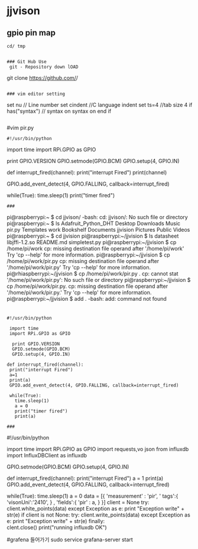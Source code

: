 # jjvison

## gpio pin map
```
cd/ tmp


### Git Hub Use
 git - Repository down lOAD
  ```
  git clone https://github.com/<user name>/<repository name>
  ```
  
  ### vim editor setting
  ```
  set nu  // Line number
  set cindent //C language indent
  set ts=4  //tab size 4
  if has("syntax")  // syntax on
    syntax on
   end if
   ```
```
   #vim pir.py

    #!/usr/bin/python
  
  import time
import RPi.GPIO as GPIO
 
 print GPIO.VERSION
  GPIO.setmode(GPIO.BCM)
 GPIO.setup(4, GPIO.IN)

 def interrupt_fired(channel):
     print("interrupt Fired")
    print(channel)

GPIO.add_event_detect(4, GPIO.FALLING, callback=interrupt_fired)
 
while(True):
  time.sleep(1)
     print("timer fired")
 
 ```
 ###
 ```
 pi@raspberrypi:~ $ cd jjvison/
-bash: cd: jjvison/: No such file or directory
pi@raspberrypi:~ $ ls
Adafruit_Python_DHT  Desktop    Downloads  Music     pir.py  Templates  work
Bookshelf            Documents  jjvision   Pictures  Public  Videos
pi@raspberrypi:~ $ cd jjvision
pi@raspberrypi:~/jjvision $ ls
datasheet  libjffi-1.2.so  README.md  simpletest.py
pi@raspberrypi:~/jjvision $ cp /home/pi/work
cp: missing destination file operand after '/home/pi/work'
Try 'cp --help' for more information.
pi@raspberrypi:~/jjvision $ cp /home/pi/work/pir.py
cp: missing destination file operand after '/home/pi/work/pir.py'
Try 'cp --help' for more information.
pi@rhiaspberrypi:~/jjvision $ cp /home/pi/work/pir.py .
cp: cannot stat '/home/pi/work/pir.py': No such file or directory
pi@raspberrypi:~/jjvision $ cp /home/pi/work/pir.py.
cp: missing destination file operand after '/home/pi/work/pir.py.'
Try 'cp --help' for more information.
pi@raspberrypi:~/jjvision $ add .
-bash: add: command not found
```
```
###
```
#!/usr/bin/python

 import time
 import RPi.GPIO as GPIO
 
  print GPIO.VERSION
  GPIO.setmode(GPIO.BCM)
  GPIO.setup(4, GPIO.IN)

def interrupt_fired(channel):
 print("interrupt Fired")
 a=1
 print(a)
 GPIO.add_event_detect(4, GPIO.FALLING, callback=interrupt_fired)
 
 while(True):
   time.sleep(1)
   a = 0
   print("timer fired")
   print(a)
   `````
   ```
   ###
   ```
   #!/usr/bin/python
  
 import time
import RPi.GPIO as GPIO
 import requests,vo json
  from influxdb import InfluxDBClient as influxdb
 
 GPIO.setmode(GPIO.BCM)
 GPIO.setup(4, GPIO.IN)

 def interrupt_fired(channel):
     print("interrupt Fired")
     a = 1
   print(a)
  GPIO.add_event_detect(4, GPIO.FALLING, callback=interrupt_fired)
 
  while(True):
    time.sleep(1)
     a = 0
      data = [{
         'measurement' : 'pir',
        ' tags':{
            'visonUni':'2410',
             } ,
         'fields':{
            'pir' : a,
            }
         }]
     client = None
     try:
         client.white_points(data)
    except Exception as e:
          print "Exception write" + str(e)
    if client is not None:
         try:
             client.write_points(data)
        except Exception as e:
            print "Exception write" + str(e)
               finally:                   
 clent.close()
 print("running influxdb OK")


#grafena 들어가기
 sudo service grafana-server start

